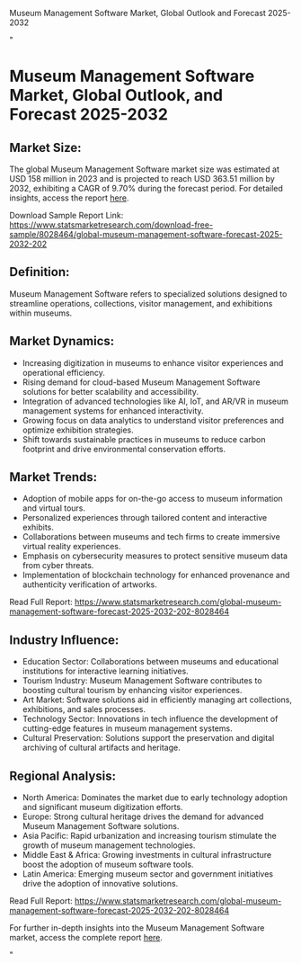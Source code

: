 Museum Management Software Market, Global Outlook and Forecast 2025-2032 

"<html>
  <h1>Museum Management Software Market, Global Outlook, and Forecast 2025-2032</h1>

  <h2>Market Size:</h2>
  <p>The global Museum Management Software market size was estimated at USD 158 million in 2023 and is projected to reach USD 363.51 million by 2032, exhibiting a CAGR of 9.70% during the forecast period. For detailed insights, access the report <a href='https://www.statsmarketresearch.com/global-museum-management-software-forecast-2025-2032-202-8028464'>here</a>.</p>
  <p>Download Sample Report Link: <a href='https://www.statsmarketresearch.com/download-free-sample/8028464/global-museum-management-software-forecast-2025-2032-202'>https://www.statsmarketresearch.com/download-free-sample/8028464/global-museum-management-software-forecast-2025-2032-202</a></p>

  <h2>Definition:</h2>
  <p>Museum Management Software refers to specialized solutions designed to streamline operations, collections, visitor management, and exhibitions within museums.</p>

  <h2>Market Dynamics:</h2>
  <ul>
    <li>Increasing digitization in museums to enhance visitor experiences and operational efficiency.</li>
    <li>Rising demand for cloud-based Museum Management Software solutions for better scalability and accessibility.</li>
    <li>Integration of advanced technologies like AI, IoT, and AR/VR in museum management systems for enhanced interactivity.</li>
    <li>Growing focus on data analytics to understand visitor preferences and optimize exhibition strategies.</li>
    <li>Shift towards sustainable practices in museums to reduce carbon footprint and drive environmental conservation efforts.</li>
  </ul>

  <h2>Market Trends:</h2>
  <ul>
    <li>Adoption of mobile apps for on-the-go access to museum information and virtual tours.</li>
    <li>Personalized experiences through tailored content and interactive exhibits.</li>
    <li>Collaborations between museums and tech firms to create immersive virtual reality experiences.</li>
    <li>Emphasis on cybersecurity measures to protect sensitive museum data from cyber threats.</li>
    <li>Implementation of blockchain technology for enhanced provenance and authenticity verification of artworks.</li>
  </ul>
  <p>Read Full Report: <a href='https://www.statsmarketresearch.com/global-museum-management-software-forecast-2025-2032-202-8028464'>https://www.statsmarketresearch.com/global-museum-management-software-forecast-2025-2032-202-8028464</a></p>

  <h2>Industry Influence:</h2>
  <ul>
    <li>Education Sector: Collaborations between museums and educational institutions for interactive learning initiatives.</li>
    <li>Tourism Industry: Museum Management Software contributes to boosting cultural tourism by enhancing visitor experiences.</li>
    <li>Art Market: Software solutions aid in efficiently managing art collections, exhibitions, and sales processes.</li>
    <li>Technology Sector: Innovations in tech influence the development of cutting-edge features in museum management systems.</li>
    <li>Cultural Preservation: Solutions support the preservation and digital archiving of cultural artifacts and heritage.</li>
  </ul>

  <h2>Regional Analysis:</h2>
  <ul>
    <li>North America: Dominates the market due to early technology adoption and significant museum digitization efforts.</li>
    <li>Europe: Strong cultural heritage drives the demand for advanced Museum Management Software solutions.</li>
    <li>Asia Pacific: Rapid urbanization and increasing tourism stimulate the growth of museum management technologies.</li>
    <li>Middle East & Africa: Growing investments in cultural infrastructure boost the adoption of museum software tools.</li>
    <li>Latin America: Emerging museum sector and government initiatives drive the adoption of innovative solutions.</li>
  </ul>
  <p>Read Full Report: <a href='https://www.statsmarketresearch.com/global-museum-management-software-forecast-2025-2032-202-8028464'>https://www.statsmarketresearch.com/global-museum-management-software-forecast-2025-2032-202-8028464</a></p>

  <p>For further in-depth insights into the Museum Management Software market, access the complete report <a href='https://www.statsmarketresearch.com/global-museum-management-software-forecast-2025-2032-202-8028464'>here</a>.</p>
</html>"
